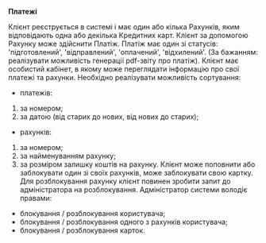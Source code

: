 **Платежі**

Клієнт реєструється в системі і має один або кілька Рахунків, яким відповідають одна або декілька Кредитних карт.
Клієнт за допомогою Рахунку може здійснити Платіж.
Платіж має один зі статусів: 'підготовлений', 'відправлений', 'оплачений', 'відхилений'.
(За бажанням: реалізувати можливість генерації pdf-звіту про платіж).
Клієнт має особистий кабінет, в якому може переглядати інформацію про свої платежі та рахунки.
Необхідно реалізувати можливість сортування:
- платежів:
1) за номером;
2) за датою (від старих до нових, від нових до старих);
- рахунків:
1) за номером;
2) за найменуванням рахунку;
3) за розміром залишку коштів на рахунку.
Клієнт може поповнити або заблокувати один зі своїх рахунків, може заблокувати свою картку.
Для розблокування рахунку клієнт повинен зробити запит до адміністратора на розблокування.
Адміністратор системи володіє правами:
- блокування / розблокування користувача;
- блокування / розблокування одного з рахунків користувача;
- блокування / розблокування карток.